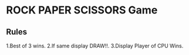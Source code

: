 # ROCK PAPER SCISSORS Game

## Rules
1.Best of 3 wins.
2.If same display DRAW!!.
3.Display Player of CPU Wins.
